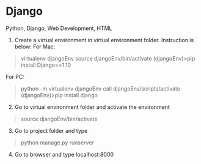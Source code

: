 # Django
Python, Django, Web Development, HTML

1) Create a virtual environment in virtual environment folder. Instruction is below:
For Mac: 
> virtualenv djangoEnv
> source djangoEnv/bin/activate
(djangoEnv)>pip install Django==1.10

For PC: 
> python -m virtualenv djangoEnv
> call djangoEnv/scripts/activate
(djangoEnv)>pip install django

2) Go to virtual environment folder and activate the environment
  > source djangoEnv/bin/activate
  
3) Go to project folder and type 
  > python manage.py runserver

4) Go to browser and type localhost:8000
